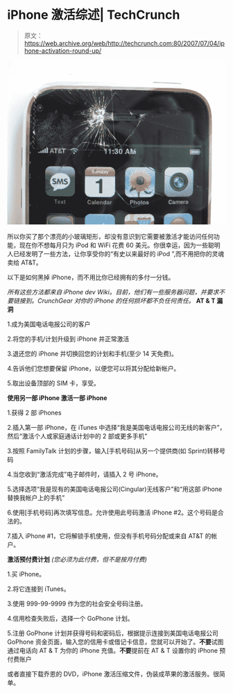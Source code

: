 # iPhone 激活综述| TechCrunch

> 原文：<https://web.archive.org/web/http://techcrunch.com:80/2007/07/04/iphone-activation-round-up/>

![](img/b86add72f95f3b04f9842ba752089136.png)

所以你买了那个漂亮的小玻璃矩形，却没有意识到它需要被激活才能访问任何功能，现在你不想每月只为 iPod 和 WiFi 花费 60 美元。你很幸运，因为一些聪明人已经发明了一些方法，让你享受你的“有史以来最好的 iPod ”,而不用把你的灵魂卖给 AT&T。

以下是如何黑掉 iPhone，而不用比你已经拥有的多付一分钱。

*所有这些方法都来自 iPhone dev Wiki。目前，他们有一些服务器问题，并要求不要链接到。CrunchGear 对你的 iPhone 的任何损坏都不负任何责任。* 
**AT & T 漏洞**

1.成为美国电话电报公司的客户

2.将您的手机/计划升级到 iPhone 并正常激活

3.退还您的 iPhone 并切换回您的计划和手机(至少 14 天免费)。

4.告诉他们您想要保留 iPhone，以便您可以将其分配给新帐户。

5.取出设备顶部的 SIM 卡，享受。

**使用另一部 iPhone 激活一部 iPhone**

1.获得 2 部 iPhones

2.插入第一部 iPhone，在 iTunes 中选择“我是美国电话电报公司无线的新客户”，然后“激活个人或家庭通话计划中的 2 部或更多手机”

3.按照 FamilyTalk 计划的步骤，输入[手机号码]从另一个提供商(如 Sprint)转移号码

4.当您收到“激活完成”电子邮件时，请插入 2 号 iPhone。

5.选择选项“我是现有的美国电话电报公司(Cingular)无线客户”和“用这部 iPhone 替换我帐户上的手机”

6.使用[手机号码]再次填写信息。允许使用此号码激活 iPhone #2。这个号码是合法的。

7.插入 iPhone #1，它将解锁手机使用，但没有手机号码分配或来自 AT&T 的帐户。

**激活预付费计划** *(您必须为此付费，但不是按月付费)*

1.买 iPhone。

2.将它连接到 iTunes。

3.使用 999-99-9999 作为您的社会安全号码注册。

4.信用检查失败后，选择一个 GoPhone 计划。

5.注册 GoPhone 计划并获得号码和密码后，根据提示连接到美国电话电报公司 GoPhone 资金页面，输入您的信用卡或借记卡信息，您就可以开始了。**不要**试图通过电话向 AT & T 为你的 iPhone 充值。**不要**提前在 AT & T 设置你的 iPhone 预付费账户

或者直接下载乔恩的 DVD，iPhone 激活压缩文件，伪装成苹果的激活服务。很简单。